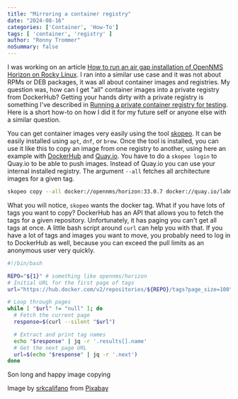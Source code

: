 ```yaml
---
title: "Mirroring a container registry"
date: "2024-08-16"
categories: ['Container', 'How-To']
tags: [ 'container', 'registry' ]
author: "Ronny Trommer"
noSummary: false
---
```


I was working on an article [How to run an air gap installation of OpenNMS Horizon on Rocky Linux](https://opennms.discourse.group/t/how-to-run-an-air-gap-installation-of-opennms-horizon-on-rocky-9-linux/3363).
I ran into a similar use case and it was not about RPMs or DEB packages, it was all about container images and registries.
My question was, how can I get "all" container images into a private registry from DockerHub?
Getting your hands dirty with a private registry is something I've described in [Running a private container registry for testing](/article/local-container-registry/).
Here is a short how-to on how I did it for my future self or anyone else with a similar question.

You can get container images very easily using the tool [skopeo](https://github.com/containers/skopeo).
It can be easily installed using `apt`, `dnf`, or `brew`.
Once the tool is installed, you can use it like this to copy an image from one registry to another, using here an example with [DockerHub](https://hub.docker.com) and [Quay.io](https://quay.io).
You have to do a `skopeo login` to Quay.io to be able to push images.
Instead of Quay.io you can use your internal installed registry.
The argument `--all` fetches all architecture images for a given tag.

```bash
skopeo copy --all docker://opennms/horizon:33.0.7 docker://quay.io/labmonkeys/onms-horizon:33.0.7
```

What you will notice, `skopeo` wants the docker tag.
What if you have lots of tags you want to copy?
DockerHub has an API that allows you to fetch the tags for a given repository.
Unfortunately, it has paging you can't get all tags at once.
A little bash script around `curl` can help you with that.
If you have a lot of tags and images you want to move, you probably need to log in to DockerHub as well, because you can exceed the pull limits as an anonymous user very quickly.

```bash
#!/bin/bash

REPO="${1}" # something like opennms/horizon
# Initial URL for the first page of tags
url="https://hub.docker.com/v2/repositories/${REPO}/tags?page_size=100"

# Loop through pages
while [ "$url" != "null" ]; do
  # Fetch the current page
  response=$(curl --silent "$url")

  # Extract and print tag names
  echo "$response" | jq -r '.results[].name'
  # Get the next page URL
  url=$(echo "$response" | jq -r '.next')
done
```
Son long and happy image copying

Image by [srkcalifano](https://pixabay.com/photos/wyoming-grand-teton-teton-landscape-4786394/) from [Pixabay](https://pixabay.com/service/license-summary/)
